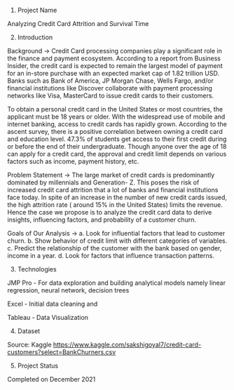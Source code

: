 1. Project Name

Analyzing Credit Card Attrition and Survival Time

2. Introduction

Background ->
Credit Card processing companies play a significant role in the finance and payment ecosystem. According to a report from Business Insider, the credit card is expected to remain
the largest model of payment for an in-store purchase with an expected market cap of 1.82 trillion USD. Banks such as Bank of America, JP Morgan Chase, Wells Fargo, and/or financial institutions like Discover collaborate with payment processing networks like Visa, MasterCard to issue credit cards to their customers.


To obtain a personal credit card in the United States or most countries, the applicant must be 18 years or older. With the widespread use of mobile and internet banking, access to credit cards has rapidly grown. According to the ascent survey, there is a positive correlation between owning a credit card and education level. 47.3% of students get access to their first credit during or before the end of their undergraduate. Though anyone over the age of 18 can apply for a credit card, the approval and credit limit depends on various factors such as income, payment history, etc.

Problem Statement ->
The large market of credit cards is predominantly dominated by millennials and Generation- Z. This poses the risk of increased credit card attrition that a lot of banks and financial institutions face today. In spite of an increase in the number of new credit cards issued, the high attrition rate ( around 15% in the United States) limits the revenue. Hence the case we propose is to analyze the credit card data to derive insights, influencing factors, and probability of a customer churn.

Goals of Our Analysis ->
a. Look for influential factors that lead to customer churn.
b. Show behavior of credit limit with different categories of variables.
c. Predict the relationship of the customer with the bank based on gender, income in a
year.
d. Look for factors that influence transaction patterns.

3. Technologies

JMP Pro - For data exploration and building analytical models namely linear regression, neural network, decision trees

Excel - Initial data cleaning and 

Tableau - Data Visualization

4. Dataset

Source: Kaggle
https://www.kaggle.com/sakshigoyal7/credit-card-customers?select=BankChurners.csv

5. Project Status

Completed on December 2021



